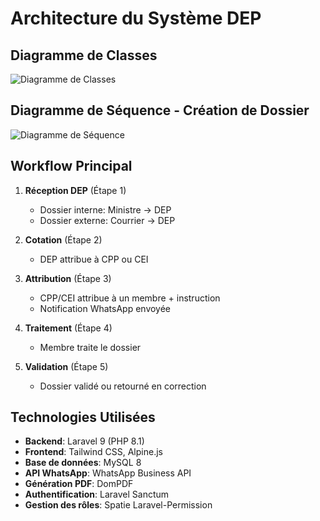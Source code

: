 # Architecture du Système DEP

## Diagramme de Classes

![Diagramme de Classes](diagrams/class-diagram.png)

## Diagramme de Séquence - Création de Dossier

![Diagramme de Séquence](diagrams/sequence-create-dossier.png)

## Workflow Principal

1. **Réception DEP** (Étape 1)
   - Dossier interne: Ministre → DEP
   - Dossier externe: Courrier → DEP

2. **Cotation** (Étape 2)
   - DEP attribue à CPP ou CEI

3. **Attribution** (Étape 3)
   - CPP/CEI attribue à un membre + instruction
   - Notification WhatsApp envoyée

4. **Traitement** (Étape 4)
   - Membre traite le dossier

5. **Validation** (Étape 5)
   - Dossier validé ou retourné en correction

## Technologies Utilisées

- **Backend**: Laravel 9 (PHP 8.1)
- **Frontend**: Tailwind CSS, Alpine.js
- **Base de données**: MySQL 8
- **API WhatsApp**: WhatsApp Business API
- **Génération PDF**: DomPDF
- **Authentification**: Laravel Sanctum
- **Gestion des rôles**: Spatie Laravel-Permission
